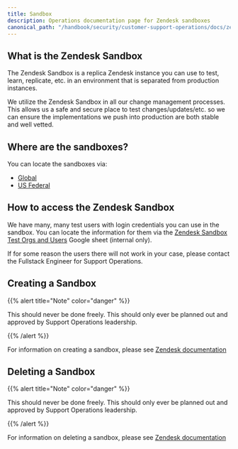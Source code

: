 ```yaml
---
title: Sandbox
description: Operations documentation page for Zendesk sandboxes
canonical_path: "/handbook/security/customer-support-operations/docs/zendesk/sandbox"
---
```


## What is the Zendesk Sandbox

The Zendesk Sandbox is a replica Zendesk instance you can use to test, learn, replicate, etc. in an environment that is separated from production instances.

We utilize the Zendesk Sandbox in all our change management processes. This allows us a safe and secure place to test changes/updates/etc. so we can ensure the implementations we push into production are both stable and well vetted.

## Where are the sandboxes?

You can locate the sandboxes via:

- [Global](https://gitlab1707170878.zendesk.com/agent/)
- [US Federal](https://gitlabfederalsupport1585318082.zendesk.com/agent)

## How to access the Zendesk Sandbox

We have many, many test users with login credentials you can use in the sandbox. You can locate the information for them via the [Zendesk Sandbox Test Orgs and Users](https://docs.google.com/spreadsheets/d/1g6lJ3AUS4EYqoBYzAdExp4v1dkzOb3GWKaMIoZikjts/edit?usp=sharing) Google sheet (internal only).

If for some reason the users there will not work in your case, please contact the Fullstack Engineer for Support Operations.

## Creating a Sandbox

{{% alert title="Note" color="danger" %}}

This should never be done freely. This should only ever be planned out and approved by Support Operations leadership.

{{% /alert %}}

For information on creating a sandbox, please see [Zendesk documentation](https://support.zendesk.com/hc/en-us/articles/4408822049818-Creating-a-premium-sandbox-with-data-replication#topic_sbh_crm_tgb)

## Deleting a Sandbox

{{% alert title="Note" color="danger" %}}

This should never be done freely. This should only ever be planned out and approved by Support Operations leadership.

{{% /alert %}}

For information on deleting a sandbox, please see [Zendesk documentation](https://support.zendesk.com/hc/en-us/articles/4408824434586-Working-with-premium-sandboxes#topic_omh_zl1_57)
